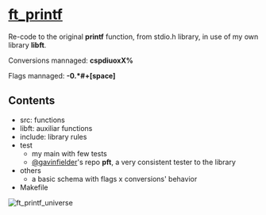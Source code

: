 # [ft_printf](/others/en.subject.pdf)

Re-code to the original __printf__ function, from stdio.h library, in use of my own library __libft__.

Conversions mannaged: __cspdiuoxX%__

Flags mannaged: __-0.*#+[space]__

## Contents

* src: functions
* libft: auxiliar functions
* include: library rules
* test
  * my main with few tests
  * [@gavinfielder](https://github.com/gavinfielder)'s repo __pft__, a very consistent tester to the library
* others
  * a basic schema with flags x conversions' behavior
* Makefile

![ft_printf_universe](../assets/ft_printf.png?raw=true)
